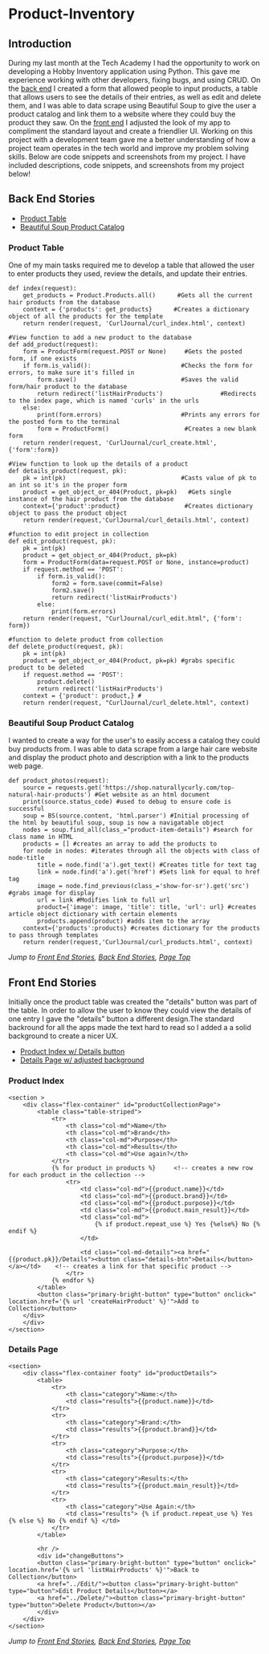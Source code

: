 # Product-Inventory

## Introduction
During my last month at the Tech Academy I had the opportunity to work on developing a Hobby Inventory application using Python. This gave me experience working with other developers, fixing bugs, and using CRUD. On the [back end](#back-end-stories) I created a form that allowed people to input products, a table that allows users to see the details of their entries, as well as edit and delete them, and I was able to data scrape using  Beautiful Soup to give the user a product catalog and link them to a website where they could buy the product they saw. On the [front end](#front-end-stories) I adjusted the look of my app to compliment the standard layout and create a friendlier UI. Working on this project with a development team gave me a better understanding of how a project team operates in the tech world and improve my problem solving skills. Below are code snippets and screenshots from my project. 
I have included descriptions, code snippets, and screenshots from my project below!

## Back End Stories
* [Product Table](#product-table)
* [Beautiful Soup Product Catalog](#beautiful-soup-product-catalog)

### Product Table
One of my main tasks required me to develop a table that allowed the user to enter products they used, review the details, and update their entries.


    def index(request):
        get_products = Product.Products.all()      #Gets all the current hair products from the database
        context = {'products': get_products}      #Creates a dictionary object of all the products for the template
        return render(request, 'CurlJournal/curl_index.html', context)

    #View function to add a new product to the database
    def add_product(request):
        form = ProductForm(request.POST or None)     #Gets the posted form, if one exists
        if form.is_valid():                         #Checks the form for errors, to make sure it's filled in
            form.save()                             #Saves the valid form/hair product to the database
            return redirect('listHairProducts')                #Redirects to the index page, which is named 'curls' in the urls
        else:
            print(form.errors)                      #Prints any errors for the posted form to the terminal
            form = ProductForm()                     #Creates a new blank form
        return render(request, 'CurlJournal/curl_create.html', {'form':form})

    #View function to look up the details of a product
    def details_product(request, pk):
        pk = int(pk)                                #Casts value of pk to an int so it's in the proper form
        product = get_object_or_404(Product, pk=pk)   #Gets single instance of the hair product from the database
        context={'product':product}                  #Creates dictionary object to pass the product object
        return render(request,'CurlJournal/curl_details.html', context)

    #function to edit project in collection
    def edit_product(request, pk):
        pk = int(pk)
        product = get_object_or_404(Product, pk=pk)
        form = ProductForm(data=request.POST or None, instance=product)
        if request.method == 'POST':
            if form.is_valid():
                form2 = form.save(commit=False)
                form2.save()
                return redirect('listHairProducts')
            else:
                print(form.errors)
        return render(request, "CurlJournal/curl_edit.html", {'form': form})

    #function to delete product from collection
    def delete_product(request, pk):
        pk = int(pk)
        product = get_object_or_404(Product, pk=pk) #grabs specific product to be deleted
        if request.method == 'POST':
            product.delete()
            return redirect('listHairProducts')
        context = {'product': product,} #
        return render(request, "CurlJournal/curl_delete.html", context)
       
### Beautiful Soup Product Catalog
I wanted to create a way for the user's to easily access a catalog they could buy products from. I was able to data scrape from a large hair care website and display the product photo and description with a link to the products web page.

    def product_photos(request):
        source = requests.get('https://shop.naturallycurly.com/top-natural-hair-products') #Get website as an html document
        print(source.status_code) #used to debug to ensure code is successful
        soup = BS(source.content, 'html.parser') #Initial processing of the html by beautiful soup, soup is now a navigatable object
        nodes = soup.find_all(class_="product-item-details") #search for class name in HTML
        products = [] #creates an array to add the products to
        for node in nodes: #iterates through all the objects with class of node-title
            title = node.find('a').get_text() #Creates title for text tag
            link = node.find('a').get('href') #Sets link for equal to href tag
            image = node.find_previous(class_='show-for-sr').get('src') #grabs image for display
            url = link #Modifies link to full url
            product={'image': image, 'title': title, 'url': url} #creates article object dictionary with certain elements
            products.append(product) #adds item to the array
        context={'products':products} #creates dictionary for the products to pass through templates
        return render(request,'CurlJournal/curl_products.html', context)
        
*Jump to [Front End Stories](#front-end-stories), [Back End Stories](#back-end-stories), [Page Top](#product-inventory)*

## Front End Stories
Initially once the product table was created the "details" button was part of the table. In order to allow the user to know they could view the details of one entry I gave the "details" button a different design.The standard backround for all the apps made the text hard to read so I added a a solid background to create a nicer UX.

* [Product Index w/ Details button](#product-index)
* [Details Page w/ adjusted background](#details-page)

### Product Index

    <section >
        <div class="flex-container" id="productCollectionPage">
            <table class="table-striped">
                <tr>
                    <th class="col-md">Name</th>
                    <th class="col-md">Brand</th>
                    <th class="col-md">Purpose</th>
                    <th class="col-md">Results</th>
                    <th class="col-md">Use again?</th>
                </tr>
                {% for product in products %}     <!-- creates a new row for each product in the collection -->
                    <tr>
                        <td class="col-md">{{product.name}}</td>
                        <td class="col-md">{{product.brand}}</td>
                        <td class="col-md">{{product.purpose}}</td>
                        <td class="col-md">{{product.main_result}}</td>
                        <td class="col-md">
                            {% if product.repeat_use %} Yes {%else%} No {% endif %}
                        </td>

                        <td class="col-md-details"><a href="{{product.pk}}/Details"><button class="details-btn">Details</button></a></td>    <!-- creates a link for that specific product -->
                    </tr>
                {% endfor %}
            </table>
            <button class="primary-bright-button" type="button" onclick=" location.href='{% url 'createHairProduct' %}'">Add to Collection</button>
        </div>
        </div>
    </section>
    
    
### Details Page

    <section>
        <div class="flex-container footy" id="productDetails">
            <table>
                <tr>
                    <th class="category">Name:</th>
                    <td class="results">{{product.name}}</td>
                </tr>
                <tr>
                    <th class="category">Brand:</th>
                    <td class="results">{{product.brand}}</td>
                </tr>
                <tr>
                    <th class="category">Purpose:</th>
                    <td class="results">{{product.purpose}}</td>
                </tr>
                <tr>
                    <th class="category">Results:</th>
                    <td class="results">{{product.main_result}}</td>
                </tr>
                <tr>
                    <th class="category">Use Again:</th>
                    <td class="results"> {% if product.repeat_use %} Yes {% else %} No {% endif %} </td>
                </tr>
            </table>

            <hr />
            <div id="changeButtons">
            <button class="primary-bright-button" type="button" onclick=" location.href='{% url 'listHairProducts' %}'">Back to Collection</button>
            <a href="../Edit/"><button class="primary-bright-button" type="button">Edit Product Details</button></a>
            <a href="../Delete/"><button class="primary-bright-button" type="button">Delete Product</button></a>
            </div>
        </div>
    </section>
    
 *Jump to [Front End Stories](#front-end-stories), [Back End Stories](#back-end-stories), [Page Top](#product-inventory)*
